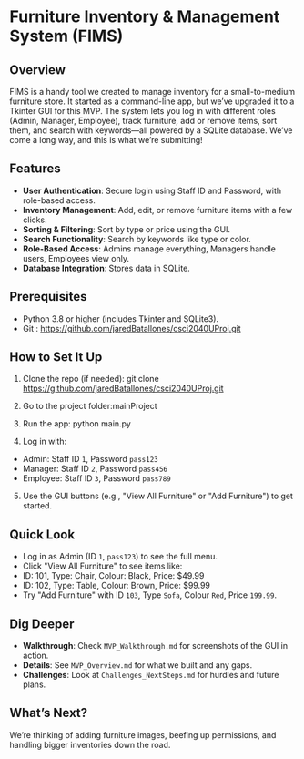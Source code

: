 # Furniture Inventory & Management System (FIMS)

## Overview
FIMS is a handy tool we created to manage inventory for a small-to-medium furniture store. It started as a command-line app, but we’ve upgraded it to a Tkinter GUI for this MVP. The system lets you log in with different roles (Admin, Manager, Employee), track furniture, add or remove items, sort them, and search with keywords—all powered by a SQLite database. We’ve come a long way, and this is what we’re submitting!

## Features
- **User Authentication**: Secure login using Staff ID and Password, with role-based access.
- **Inventory Management**: Add, edit, or remove furniture items with a few clicks.
- **Sorting & Filtering**: Sort by type or price using the GUI.
- **Search Functionality**: Search by keywords like type or color.
- **Role-Based Access**: Admins manage everything, Managers handle users, Employees view only.
- **Database Integration**: Stores data in SQLite.

## Prerequisites
- Python 3.8 or higher (includes Tkinter and SQLite3).
- Git :  https://github.com/jaredBatallones/csci2040UProj.git

## How to Set It Up
1. Clone the repo (if needed):
git clone https://github.com/jaredBatallones/csci2040UProj.git

2. Go to the project folder:mainProject

3. Run the app:
python main.py

4. Log in with:
- Admin: Staff ID `1`, Password `pass123`
- Manager: Staff ID `2`, Password `pass456`
- Employee: Staff ID `3`, Password `pass789`
5. Use the GUI buttons (e.g., "View All Furniture" or "Add Furniture") to get started.

## Quick Look
- Log in as Admin (ID `1`, `pass123`) to see the full menu.
- Click "View All Furniture" to see items like:
- ID: 101, Type: Chair, Colour: Black, Price: $49.99
- ID: 102, Type: Table, Colour: Brown, Price: $99.99
- Try "Add Furniture" with ID `103`, Type `Sofa`, Colour `Red`, Price `199.99`.

## Dig Deeper
- **Walkthrough**: Check `MVP_Walkthrough.md` for screenshots of the GUI in action.
- **Details**: See `MVP_Overview.md` for what we built and any gaps.
- **Challenges**: Look at `Challenges_NextSteps.md` for hurdles and future plans.

## What’s Next?
We’re thinking of adding furniture images, beefing up permissions, and handling bigger inventories down the road.
